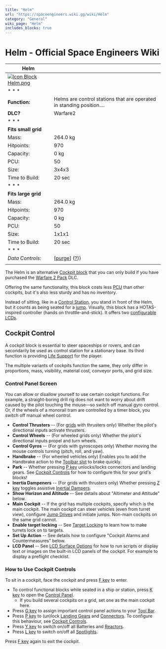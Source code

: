 ```yaml
---
title: "Helm"
url: "https://spaceengineers.wiki.gg/wiki/Helm"
category: "General"
wiki_page: "Helm"
includes_blocks: true
---
```


# Helm - Official Space Engineers Wiki

| Helm |     |
| --- | --- |
| [![Icon Block Helm.png](https://spaceengineers.wiki.gg/images/Icon_Block_Helm.png?ab5ade)](https://spaceengineers.wiki.gg/wiki/File:Icon_Block_Helm.png) |     |
| * * * |     |
| **Function:** | Helms are control stations that are operated in standing position.... |
| **DLC?** | Warfare2 |
| * * * |     |
| **Fits small grid** |     |
| Mass: | 264.0 kg |
| Hitpoints: | 970 |
| Capacity: | 0 kg |
| PCU: | 50  |
| Size: | 3x4x3 |
| Time to Build: | 20 sec |
| * * * |     |
| **Fits large grid** |     |
| Mass: | 264.0 kg |
| Hitpoints: | 970 |
| Capacity: | 0 kg |
| PCU: | 50  |
| Size: | 1x1x1 |
| Time to Build: | 20 sec |
| * * * |     |
| _Data Controls:_ | \[[purge](https://spaceengineers.wiki.gg/wiki/Helm?action=purge)\] ([?](https://spaceengineers.wiki.gg/wiki/Template:Info_Block))) |
|     |     |

The Helm is an alternative [Cockpit block](https://spaceengineers.wiki.gg/wiki/Cockpit_block "Cockpit block") that you can only build if you have purchased the [Warfare 2 Pack](https://spaceengineers.wiki.gg/wiki/Warfare_2_Pack "Warfare 2 Pack") DLC.

Offering the same functionality, this block costs less [PCU](https://spaceengineers.wiki.gg/wiki/PCU "PCU") than other cockpits, but it's also less sturdy and has no inventory.

Instead of sitting, like in a [Control Station](https://spaceengineers.wiki.gg/wiki/Control_Station "Control Station"), you stand in front of the Helm, but it counts as being seated for a [jump](https://spaceengineers.wiki.gg/wiki/Jump_Drive "Jump Drive"). Visually, this block has a HOTAS-inspired controller (hands on throttle-and-stick). It offers two [configurable LCDs](https://spaceengineers.wiki.gg/wiki/LCD_Surface_Options "LCD Surface Options").

## Cockpit Control

A cockpit block is essential to steer spaceships or rovers, and can secondarily be used as control station for a stationary base. Its third function is providing [Life Support](https://spaceengineers.wiki.gg/wiki/Life_Support "Life Support") for the player.

The multiple variants of cockpits function the same, they only differ in proportions, mass, visibility, material cost, conveyor ports, and grid size.

### Control Panel Screen

You can allow or disallow yourself to use certain cockpit functions. For example, a straight-boring drill rig does not want to worry about drift caused by the pilot touching the mouse—so switch off manual gyro control. Or, if the wheels of a monorail tram are controlled by a timer block, you switch off manual wheel control.

*   **Control Thrusters** -- (For [grids](https://spaceengineers.wiki.gg/wiki/Grid "Grid") with thrusters only) Whether the pilot's directional inputs activate thrusters.
*   **Control Wheels** -- (For wheeled grids only) Whether the pilot's directional inputs propel and turn wheels.
*   **Control Gyros** -- (For grids with gyroscopes only) Whether moving the mouse controls turning (pitch, roll, and yaw).
*   **Handbrake** -- (For wheeled vehicles only) Enables you to add the Handbrake action to the [Toolbar slot](https://spaceengineers.wiki.gg/wiki/Tool_Bar "Tool Bar") to brake quickly.
*   **Park** -- Whether pressing [P key](https://spaceengineers.wiki.gg/wiki/Key_Bindings "Key Bindings") unlocks/locks connectors and landing gears. See [Cockpit Controls](https://spaceengineers.wiki.gg/wiki/Cockpit_Controls "Cockpit Controls") for how to configure this for your grid's blocks!
*   **Inertia Dampeners** -- (For grids with thrusters only) Whether pressing [Z key](https://spaceengineers.wiki.gg/wiki/Key_Bindings "Key Bindings") toggles assistive [Inertial Dampers](https://spaceengineers.wiki.gg/wiki/Inertial_Dampers "Inertial Dampers").
*   **Show Horizon and Altitude** -- See details about "Altimeter and Attitude" below.
*   **Main Cockpit** -- If the grid has multiple cockpits, specify which is the main cockpit. The main cockpit can steer vehicles (even from turret view), configure [Jump Drives](https://spaceengineers.wiki.gg/wiki/Jump_Drive "Jump Drive") and initiate jumps. Non-main cockpits on the same grid cannot.
*   **Enable target locking** -- See [Target Locking](https://spaceengineers.wiki.gg/wiki/Target_Locking "Target Locking") to learn how to make turrets lock on to targets.
*   **Set Up Action** -- See details how to configure "Cockpit Alarms and Countermeasures" below.
*   **LCD Panel** -- See [LCD Surface Options](https://spaceengineers.wiki.gg/wiki/LCD_Surface_Options "LCD Surface Options") for how to run scripts or display text or images on the built-in LCD panels of the cockpit. For example to display a preflight checklist.

### How to Use Cockpit Controls

To sit in a cockpit, face the cockpit and press [F key](https://spaceengineers.wiki.gg/wiki/Key_Bindings "Key Bindings") to enter.

*   To control functional blocks while seated in a ship or station, press [K key](https://spaceengineers.wiki.gg/wiki/Key_Bindings "Key Bindings") to open the [Control Panel](https://spaceengineers.wiki.gg/wiki/Control_Panel_Screen "Control Panel Screen").
    *   If you build several cockpits on a grid, set one as the main cockpit here.
*   Press [G key](https://spaceengineers.wiki.gg/wiki/Key_Bindings "Key Bindings") to assign important control panel actions to your [Tool Bar](https://spaceengineers.wiki.gg/wiki/Tool_Bar "Tool Bar").
*   Press [P key](https://spaceengineers.wiki.gg/wiki/Key_Bindings "Key Bindings") to (un)lock [Landing Gears](https://spaceengineers.wiki.gg/wiki/Landing_Gear "Landing Gear") and [Connectors](https://spaceengineers.wiki.gg/wiki/Connector "Connector"). To configure this behaviour, see [Cockpit Controls](https://spaceengineers.wiki.gg/wiki/Cockpit_Controls "Cockpit Controls").
*   Press [Y key](https://spaceengineers.wiki.gg/wiki/Key_Bindings "Key Bindings") to switch on/off all Batteries and [Reactors](https://spaceengineers.wiki.gg/wiki/Reactor "Reactor").
*   Press [L key](https://spaceengineers.wiki.gg/wiki/Key_Bindings "Key Bindings") to switch on/off all [Spotlights](https://spaceengineers.wiki.gg/wiki/Spotlight "Spotlight").

Press [F key](https://spaceengineers.wiki.gg/wiki/Key_Bindings "Key Bindings") again to exit the cockpit.
